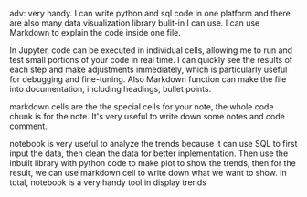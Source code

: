 adv: very handy. I can write python and sql code in one platform and there are also many data visualization library bulit-in I can use. I can use Markdown to explain the code inside one file. 

 In Jupyter, code can be executed in individual cells, allowing me to run and test small portions of your code in real time.
I can quickly see the results of each step and make adjustments immediately, which is particularly useful for debugging and fine-tuning.
Also Markdown function can make the file into documentation, including headings, bullet points.

markdown cells are the the special cells for your note, the whole code chunk is for the note. It's very useful to write down some notes and code comment. 

notebook is very useful to analyze the trends because it can use SQL to first input the data, then clean the data for better inplementation.
Then use the inbuilt library with python code to make plot to show the trends, then for the result, we can use markdown cell to write down what we want to show.
In total, notebook is a very handy tool in display trends
